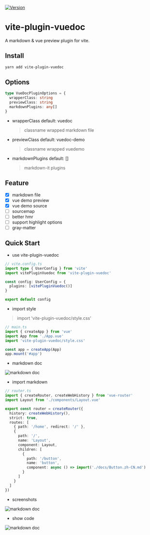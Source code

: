 <p>
  <a href="https://www.npmjs.com/package/vite-plugin-vuedoc" target="_blank">
    <img alt="Version" src="https://img.shields.io/npm/v/vite-plugin-vuedoc.svg">
  </a>
</p>

# vite-plugin-vuedoc

A markdown & vue preview plugin for vite.

## Install

```sh
yarn add vite-plugin-vuedoc
```

## Options

```typescript
type VueDocPluginOptions = {
  wrapperClass: string
  previewClass: string
  markdownPlugins: any[]
}
```

- wrapperClass default: vuedoc
  > classname wrapped markdown file
- previewClass default: vuedoc-demo
  > classname wrapped vuedemo
- markdownPlugins default: []
  > markdown-it plugins

## Feature

- [x] markdown file
- [x] vue demo preview
- [x] vue demo source
- [ ] sourcemap
- [ ] better hmr
- [ ] support highlight options
- [ ] gray-matter

## Quick Start

- use vite-plugin-vuedoc

```typescript
// vite.config.ts
import type { UserConfig } from 'vite'
import vitePluginVuedoc from 'vite-plugin-vuedoc'

const config: UserConfig = {
  plugins: [vitePluginVuedoc()]
}

export default config
```

- import style

> import 'vite-plugin-vuedoc/style.css'

```typescript
// main.ts
import { createApp } from 'vue'
import App from './App.vue'
import 'vite-plugin-vuedoc/style.css'

const app = createApp(App)
app.mount('#app')
```

- markdown doc

![markdown doc](https://github.com/JasKang/vite-plugin-vuedoc/blob/master/playground/assets/WX20201015-120206.png?raw=true)

- import markdown

```typescript
// router.ts
import { createRouter, createWebHistory } from 'vue-router'
import Layout from './components/Layout.vue'

export const router = createRouter({
  history: createWebHistory(),
  strict: true,
  routes: [
    { path: '/home', redirect: '/' },
    {
      path: '/',
      name: 'Layout',
      component: Layout,
      children: [
        {
          path: '/button',
          name: 'button',
          component: async () => import('./docs/Button.zh-CN.md')
        }
      ]
    }
  ]
})
```

- screenshots

![markdown doc](https://github.com/JasKang/vite-plugin-vuedoc/blob/master/playground/assets/WX20201015-120910.png?raw=true)

- show code

![markdown doc](https://github.com/JasKang/vite-plugin-vuedoc/blob/master/playground/assets/WX20201015-121156.png?raw=true)
